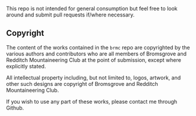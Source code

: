 This repo is not intended for general consumption but feel free to look around and submit pull requests if/where necessary.

## Copyright
The content of the works contained in the `brmc` repo are copyrighted by the various authors and contributors who are all members of Bromsgrove and Redditch Mountaineering Club at the point of submission, except where explicitly stated.

All intellectual property including, but not limited to, logos, artwork, and other such designs are copyright of Bromsgrove and Redditch Mountaineering Club.

If you wish to use any part of these works, please contact me through Github.
